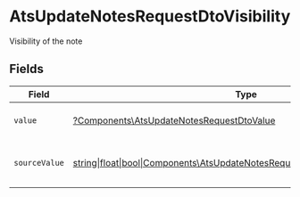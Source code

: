 # AtsUpdateNotesRequestDtoVisibility

Visibility of the note


## Fields

| Field                                                                                                                                          | Type                                                                                                                                           | Required                                                                                                                                       | Description                                                                                                                                    | Example                                                                                                                                        |
| ---------------------------------------------------------------------------------------------------------------------------------------------- | ---------------------------------------------------------------------------------------------------------------------------------------------- | ---------------------------------------------------------------------------------------------------------------------------------------------- | ---------------------------------------------------------------------------------------------------------------------------------------------- | ---------------------------------------------------------------------------------------------------------------------------------------------- |
| `value`                                                                                                                                        | [?Components\AtsUpdateNotesRequestDtoValue](../../Models/Components/AtsUpdateNotesRequestDtoValue.md)                                          | :heavy_minus_sign:                                                                                                                             | The visibility of the notes.                                                                                                                   | public                                                                                                                                         |
| `sourceValue`                                                                                                                                  | [string\|float\|bool\|Components\AtsUpdateNotesRequestDtoSourceValue4\|array\|null](../../Models/Components/AtsUpdateNotesRequestDtoSourceValue.md) | :heavy_minus_sign:                                                                                                                             | The source value of the notes visibility.                                                                                                      | Public                                                                                                                                         |